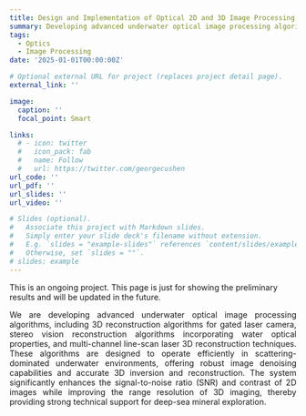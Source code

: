 ```yaml
---
title: Design and Implementation of Optical 2D and 3D Image Processing Algorithms for Deep-Sea Mineral Exploration
summary: Developing advanced underwater optical image processing algorithms, including 3D reconstruction algorithms for gated laser camera, stereo vision reconstruction algorithms incorporating water optical properties, and multi-channel line-scan laser 3D reconstruction techniques.
tags:
  - Optics
  - Image Processing
date: '2025-01-01T00:00:00Z'

# Optional external URL for project (replaces project detail page).
external_link: ''

image:
  caption: ''
  focal_point: Smart

links:
  # - icon: twitter
  #   icon_pack: fab
  #   name: Follow
  #   url: https://twitter.com/georgecushen
url_code: ''
url_pdf: ''
url_slides: ''
url_video: ''

# Slides (optional).
#   Associate this project with Markdown slides.
#   Simply enter your slide deck's filename without extension.
#   E.g. `slides = "example-slides"` references `content/slides/example-slides.md`.
#   Otherwise, set `slides = ""`.
# slides: example
---
```

<h8 style="text-align: justify;">
This is an ongoing project. This page is just for showing the preliminary results and will be updated in the future.  
  
We are developing advanced underwater optical image processing algorithms, including 3D reconstruction algorithms for gated laser camera, stereo vision reconstruction algorithms incorporating water optical properties, and multi-channel line-scan laser 3D reconstruction techniques. These algorithms are designed to operate efficiently in scattering-dominated underwater environments, offering robust image denoising capabilities and accurate 3D inversion and reconstruction. The system significantly enhances the signal-to-noise ratio (SNR) and contrast of 2D images while improving the range resolution of 3D imaging, thereby providing strong technical support for deep-sea mineral exploration.

</h8>